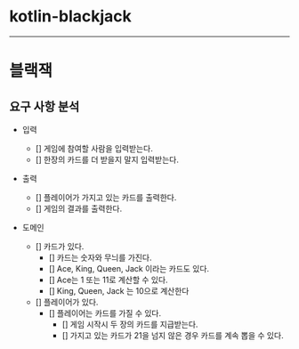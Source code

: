 # kotlin-blackjack

---

# 블랙잭

## 요구 사항 분석

- 입력
  - [] 게임에 참여할 사람을 입력받는다.
  - [] 한장의 카드를 더 받을지 말지 입력받는다.

- 출력
  - [] 플레이어가 가지고 있는 카드를 출력한다.
  - [] 게임의 결과를 출력한다.

- 도메인
  - [] 카드가 있다.
    - [] 카드는 숫자와 무늬를 가진다.
    - [] Ace, King, Queen, Jack 이라는 카드도 있다. 
    - [] Ace는 1 또는 11로 계산할 수 있다.
    - [] King, Queen, Jack 는 10으로 계산한다
  - [] 플레이어가 있다.
    - [] 플레이어는 카드를 가질 수 있다.
      - [] 게임 시작시 두 장의 카드를 지급받는다.
      - [] 가지고 있는 카드가 21을 넘지 않은 경우 카드를 계속 뽑을 수 있다.
  